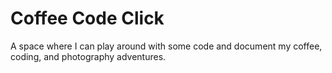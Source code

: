 # Coffee Code Click
A space where I can play around with some code and document my coffee, coding, and photography adventures. 
